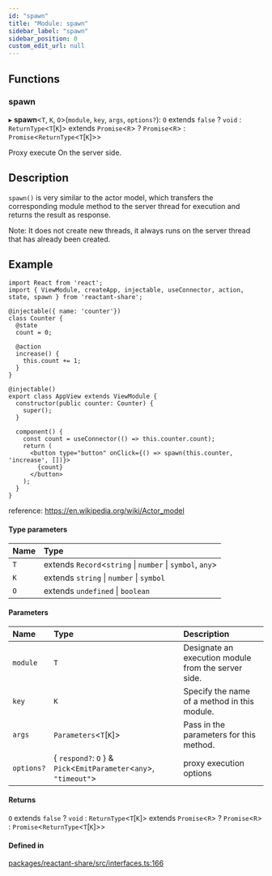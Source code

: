```yaml
---
id: "spawn"
title: "Module: spawn"
sidebar_label: "spawn"
sidebar_position: 0
custom_edit_url: null
---
```


## Functions

### spawn

▸ **spawn**<`T`, `K`, `O`\>(`module`, `key`, `args`, `options?`): `O` extends ``false`` ? `void` : `ReturnType`<`T`[`K`]\> extends `Promise`<`R`\> ? `Promise`<`R`\> : `Promise`<`ReturnType`<`T`[`K`]\>\>

Proxy execute On the server side.

## Description

`spawn()` is very similar to the actor model,
 which transfers the corresponding module method to the server thread for execution and returns the result as response.

Note: It does not create new threads, it always runs on the server thread that has already been created.

## Example

```tsx
import React from 'react';
import { ViewModule, createApp, injectable, useConnector, action, state, spawn } from 'reactant-share';

@injectable({ name: 'counter'})
class Counter {
  @state
  count = 0;

  @action
  increase() {
    this.count += 1;
  }
}

@injectable()
export class AppView extends ViewModule {
  constructor(public counter: Counter) {
    super();
  }

  component() {
    const count = useConnector(() => this.counter.count);
    return (
      <button type="button" onClick={() => spawn(this.counter, 'increase', [])}>
        {count}
      </button>
    );
  }
}
```
reference: https://en.wikipedia.org/wiki/Actor_model

#### Type parameters

| Name | Type |
| :------ | :------ |
| `T` | extends `Record`<`string` \| `number` \| `symbol`, `any`\> |
| `K` | extends `string` \| `number` \| `symbol` |
| `O` | extends `undefined` \| `boolean` |

#### Parameters

| Name | Type | Description |
| :------ | :------ | :------ |
| `module` | `T` | Designate an execution module from the server side. |
| `key` | `K` | Specify the name of a method in this module. |
| `args` | `Parameters`<`T`[`K`]\> | Pass in the parameters for this method. |
| `options?` | { `respond?`: `O`  } & `Pick`<`EmitParameter`<`any`\>, ``"timeout"``\> | proxy execution options |

#### Returns

`O` extends ``false`` ? `void` : `ReturnType`<`T`[`K`]\> extends `Promise`<`R`\> ? `Promise`<`R`\> : `Promise`<`ReturnType`<`T`[`K`]\>\>

#### Defined in

[packages/reactant-share/src/interfaces.ts:166](https://github.com/unadlib/reactant/blob/e1649c86/packages/reactant-share/src/interfaces.ts#L166)
